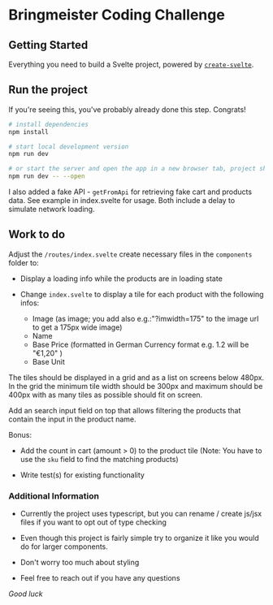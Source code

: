 # Bringmeister Coding Challenge

## Getting Started

Everything you need to build a Svelte project, powered by [`create-svelte`](https://github.com/sveltejs/kit/tree/master/packages/create-svelte).

## Run the project

If you're seeing this, you've probably already done this step. Congrats!

```bash
# install dependencies
npm install

# start local development version
npm run dev

# or start the server and open the app in a new browser tab, project should be available on http://localhost:5173 in your browser
npm run dev -- --open

```

I also added a fake API - `getFromApi` for retrieving fake cart and products data. See example in index.svelte for usage. Both include a delay to simulate network loading.

## Work to do

Adjust the `/routes/index.svelte` create necessary files in the `components` folder to:

- Display a loading info while the products are in loading state

- Change `index.svelte` to display a tile for each product with the following infos:

  - Image (as image; you add also e.g.:"?imwidth=175" to the image url to get a 175px wide image)
  - Name
  - Base Price (formatted in German Currency format e.g. 1.2 will be "€1,20" )
  - Base Unit

The tiles should be displayed in a grid and as a list on screens
below 480px. In the grid the minimum tile width should be 300px and maximum should be 400px with as many tiles as possible should fit on screen.

Add an search input field on top that allows filtering the products that contain
the input in the product name.

Bonus:

- Add the count in cart (amount > 0) to the product tile (Note: You have
  to use the `sku` field to find the matching products)

- Write test(s) for existing functionality

### Additional Information

- Currently the project uses typescript, but you can rename / create js/jsx files
  if you want to opt out of type checking

- Even though this project is fairly simple try to organize it like you would do
  for larger components.

- Don't worry too much about styling

- Feel free to reach out if you have any questions

_Good luck_
